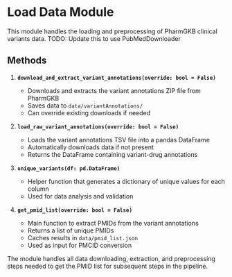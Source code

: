 # Load Data Module

This module handles the loading and preprocessing of PharmGKB clinical variants data.
TODO: Update this to use PubMedDownloader

## Methods

1. **`download_and_extract_variant_annotations(override: bool = False)`**
   - Downloads and extracts the variant annotations ZIP file from PharmGKB
   - Saves data to `data/variantAnnotations/`
   - Can override existing downloads if needed

2. **`load_raw_variant_annotations(override: bool = False)`**
   - Loads the variant annotations TSV file into a pandas DataFrame
   - Automatically downloads data if not present
   - Returns the DataFrame containing variant-drug annotations

3. **`unique_variants(df: pd.DataFrame)`**
   - Helper function that generates a dictionary of unique values for each column
   - Used for data analysis and validation

4. **`get_pmid_list(override: bool = False)`**
   - Main function to extract PMIDs from the variant annotations
   - Returns a list of unique PMIDs
   - Caches results in `data/pmid_list.json`
   - Used as input for PMCID conversion

The module handles all data downloading, extraction, and preprocessing steps needed to get the PMID list for subsequent steps in the pipeline.


